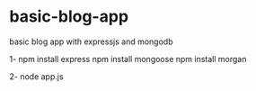 # basic-blog-app
basic blog app with expressjs and mongodb

1- npm install express
   npm install mongoose
   npm install morgan

2- node app.js
